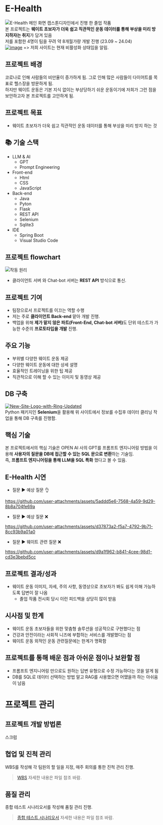 # E-Health
![E-Health 메인 화면](https://github.com/vieisi8/E-Health/assets/146730344/b1ded5be-779d-4205-a93c-d979e492b6a9)
캡스톤디자인에서 진행 한 졸업 작품<br>
본 프로젝트는 <strong>웨이트 초보자가 더욱 쉽고 직관적인 운동 데이터를 통해 부상을 미리 방지하자는 취지</strong>가 담겨 있음<br>
저를 포함한 4명이 팀을 꾸려 약 8개월가량 개발 진행 (23.09 ~ 24.04)<br>
[![image](https://github.com/vieisi8/E-Health/assets/146730344/f5ad5be3-1c4e-4231-aac6-429d8d91e0c3)](http://54.180.219.227:8080/) => 저희 사이트는 현재 비활성화 상태임을 알림.

## 프로젝트 배경
코로나로 인해 사람들의 비만율이 증가하게 됨. 그로 인해 많은 사람들이 다이어트를 목표로 헬스장을 방문하게 됨.<br>
하지만 웨이트 운동은 기본 지식 없이는 부상당하기 쉬운 운동이기에 저희가 그런 점을 보안하고자 본 프로젝트를 고안하게 됨.

## 프로젝트 목표
- 웨이트 초보자가 더욱 쉽고 직관적인 운동 데이터를 통해 부상을 미리 방지 하는 것

## 📚 기술 스택
- LLM & AI
  - GPT
  - Prompt Engineering
- Front-end
  - Html
  - CSS
  - JavaScript
- Back-end
  - Java
  - Pyton
  - Flask
  - REST API
  - Selenium
  - Sqlite3
- IDE
  - Spring Boot
  - Visual Studio Code

## 프로젝트 flowchart
![작동 원리](https://github.com/vieisi8/E-Health/assets/146730344/3e5d4e22-a2fa-4f52-87a1-5702cf45b595)

- 클라이언트 서버 와 Chat-bot 서버는 <strong>REST API</strong> 방식으로 통신.

## 프로젝트 기여
  - 팀장으로서 프로젝트를 이끄는 역할 수행
  - 저는 주로 <strong>클라이언트 Back-end</strong> 맡아 개발 진행.
  - 백업을 위해 <strong> 제가 맡지 않은 파트(Front-End, Chat-bot 서버)</strong>도 단위 테스트가 가능한 수준의 <strong>프로토타입을 개발</strong> 진행.


## 주요 기능
- 부위별 다양한 웨이트 운동 제공
- 다양한 웨이트 운동에 대한 상세 설명
- 효율적인 트레이닝을 위한 팁 제공
- 직관적으로 이해 할 수 있는 이미지 및 동영상 제공

## DB 구축
[![New-Site-Logo-with-Ring-Updated](https://github.com/vieisi8/E-Health/assets/146730344/d22ecfda-cc87-47f1-a1f1-2390d049ecad)](https://weighttraining.guide/)
<br>
Python 패키지인 <strong>Selenium</strong>을 활용해 위 사이트에서 정보를 수집후 데이터 클리닝 작업을 통해 DB 구축를 진행함.

## 핵심 기술
본 프로젝트에서의 핵심 기술은 OPEN AI 사의 GPT를 프롬프트 엔지니어링 방법을 이용해 <strong>사용자의 질문을 DB에 접근할 수 있는 SQL 문으로 변환</strong>하는 기술임.<br>
즉, <strong>프롬프트 엔지니어링을 통해 LLM을 SQL 특화</strong> 했다고 볼 수 있음.

## E-Health 시연

  - 질문 ▶ 예상 질문 👌

https://github.com/user-attachments/assets/5addd5e6-7568-4a59-9d29-8b8a704fe69a

  - 질문 ▶ 예상 질문 ❌

https://github.com/user-attachments/assets/d37873a2-f5a7-4792-9b71-8cc93b9a01a0

  - 질문 ▶ 웨이트 관련 질문 ❌

https://github.com/user-attachments/assets/d9a1f962-b841-4cee-98d1-cd3e3bebd5cc

## 프로젝트 결과/성과
  - 웨이트 운동 이미지, 자세, 주의 사항, 동영상으로 초보자가 봐도 쉽게 이해 가능하도록 답변이 잘 나옴
    - 졸업 작품 전시회 당시 이런 피드백을 상당히 많이 받음

## 시사점 및 한계
  - 웨이트 운동 초보자들을 위한 맞춤형 솔루션을 성공적으로 구현했다는 점⁠
  - 건강과 안전이라는 사회적 니즈에 부합하는 서비스를 개발했다는 점⁠
  - 웨이트 운동 외적인 운동 관련질문에는 한계가 명확함

## 프로젝트를 통해 배운 점과 아쉬운 점이나 보완할 점
  - 프롬프트 엔지니어링 만으로도 원하는 답변 유형으로 수정 가능하다는 것을 알게 됨
  - DB를 SQL로 데이터 선택하는 방법 말고 RAG를 사용했으면 어땠을까 하는 아쉬움이 남음


# 프로젝트 관리

## 프로젝트 개발 방법론
스크럼

## 협업 및 진척 관리
WBS를 작성해 각 팀원의 할 일을 지정, 매주 회의를 통한 진척 관리 진행.

> [WBS](https://github.com/vieisi8/E-Health/blob/main/%ED%94%84%EB%A1%9C%EC%A0%9D%ED%8A%B8%20%EA%B4%80%EB%A6%AC/WBS.xlsx) 자세한 내용은 파일 참조 바람.

## 품질 관리
종합 테스트 시나리오서를 작성해 품질 관리 진행.

> [종합 테스트 시나리오서](https://github.com/vieisi8/E-Health/blob/main/%ED%94%84%EB%A1%9C%EC%A0%9D%ED%8A%B8%20%EA%B4%80%EB%A6%AC/%EC%A2%85%ED%95%A9%ED%85%8C%EC%8A%A4%ED%8A%B8%20%EC%8B%9C%EB%82%98%EB%A6%AC%EC%98%A4.xlsx) 자세한 내용은 파일 참조 바람.

